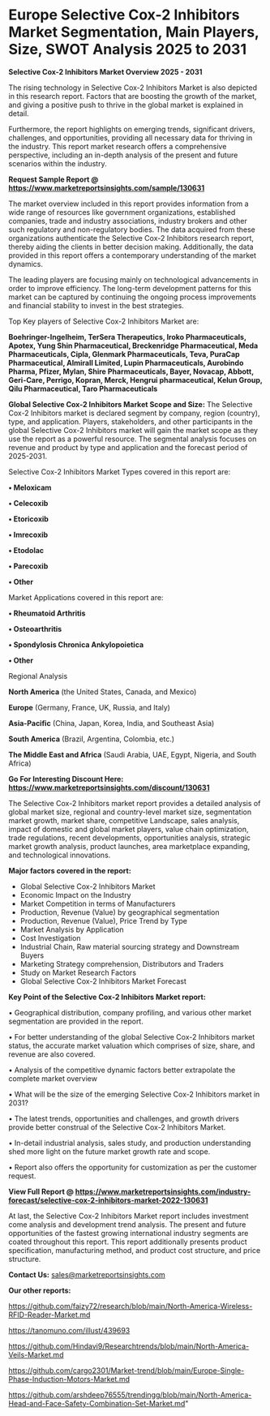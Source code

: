 # Europe Selective Cox-2 Inhibitors Market Segmentation, Main Players, Size, SWOT Analysis 2025 to 2031

<Strong> Selective Cox-2 Inhibitors Market Overview 2025 - 2031</strong>

The rising technology in Selective Cox-2 Inhibitors Market is also depicted in this research report. Factors that are boosting the growth of the market, and giving a positive push to thrive in the global market is explained in detail.

Furthermore, the report highlights on emerging trends, significant drivers, challenges, and opportunities, providing all necessary data for thriving in the industry. This report market research offers a comprehensive perspective, including an in-depth analysis of the present and future scenarios within the industry.

<strong>Request Sample Report @ <a href=https://www.marketreportsinsights.com/sample/130631>https://www.marketreportsinsights.com/sample/130631</a></strong>

The market overview included in this report provides information from a wide range of resources like government organizations, established companies, trade and industry associations, industry brokers and other such regulatory and non-regulatory bodies. The data acquired from these organizations authenticate the Selective Cox-2 Inhibitors research report, thereby aiding the clients in better decision making. Additionally, the data provided in this report offers a contemporary understanding of the market dynamics.

The leading players are focusing mainly on technological advancements in order to improve efficiency. The long-term development patterns for this market can be captured by continuing the ongoing process improvements and financial stability to invest in the best strategies.

Top Key players of Selective Cox-2 Inhibitors Market are:

<strong>Boehringer-Ingelheim, TerSera Therapeutics, Iroko Pharmaceuticals, Apotex, Yung Shin Pharmaceutical, Breckenridge Pharmaceutical, Meda Pharmaceuticals, Cipla, Glenmark Pharmaceuticals, Teva, PuraCap Pharmaceutical, Almirall Limited, Lupin Pharmaceuticals, Aurobindo Pharma, Pfizer, Mylan, Shire Pharmaceuticals, Bayer, Novacap, Abbott, Geri-Care, Perrigo, Kopran, Merck, Hengrui pharmaceutical, Kelun Group, Qilu Pharmaceutical, Taro Pharmaceuticals</strong>

<strong><b>Global Selective Cox-2 Inhibitors Market Scope and Size:</b></strong>
The Selective Cox-2 Inhibitors market is declared segment by company, region (country), type, and application. Players, stakeholders, and other participants in the global Selective Cox-2 Inhibitors market will gain the market scope as they use the report as a powerful resource. The segmental analysis focuses on revenue and product by type and application and the forecast period of 2025-2031.

Selective Cox-2 Inhibitors Market Types covered in this report are:

<strong>• Meloxicam

• Celecoxib

• Etoricoxib

• Imrecoxib

• Etodolac

• Parecoxib

• Other</strong>

Market Applications covered in this report are:

<strong>• Rheumatoid Arthritis

• Osteoarthritis

• Spondylosis Chronica Ankylopoietica

• Other</strong> 

Regional Analysis

<strong>North America</strong> (the United States, Canada, and Mexico)

<strong>Europe</strong> (Germany, France, UK, Russia, and Italy)

<strong>Asia-Pacific</strong> (China, Japan, Korea, India, and Southeast Asia)

<strong>South America</strong> (Brazil, Argentina, Colombia, etc.)

<strong>The Middle East and Africa</strong> (Saudi Arabia, UAE, Egypt, Nigeria, and South Africa)

<strong>Go For Interesting Discount Here: <a href=https://www.marketreportsinsights.com/discount/130631>https://www.marketreportsinsights.com/discount/130631</a></strong>

The Selective Cox-2 Inhibitors market report provides a detailed analysis of global market size, regional and country-level market size, segmentation market growth, market share, competitive Landscape, sales analysis, impact of domestic and global market players, value chain optimization, trade regulations, recent developments, opportunities analysis, strategic market growth analysis, product launches, area marketplace expanding, and technological innovations.

<strong><b>Major factors covered in the report:</b></strong>
<ul>
  <li>Global Selective Cox-2 Inhibitors Market </li>
  <li>Economic Impact on the Industry</li>
  <li>Market Competition in terms of Manufacturers</li>
  <li>Production, Revenue (Value) by geographical segmentation</li>
  <li>Production, Revenue (Value), Price Trend by Type</li>
  <li>Market Analysis by Application</li>
  <li>Cost Investigation</li>
  <li>Industrial Chain, Raw material sourcing strategy and Downstream Buyers</li>
  <li>Marketing Strategy comprehension, Distributors and Traders</li>
  <li>Study on Market Research Factors</li>
  <li>Global Selective Cox-2 Inhibitors Market Forecast</li>
</ul>

<strong><b>Key Point of the Selective Cox-2 Inhibitors Market report:</b></strong>

• Geographical distribution, company profiling, and various other market segmentation are provided in the report.

• For better understanding of the global Selective Cox-2 Inhibitors market status, the accurate market valuation which comprises of size, share, and revenue are also covered.

• Analysis of the competitive dynamic factors better extrapolate the complete market overview

• What will be the size of the emerging Selective Cox-2 Inhibitors market in 2031?

• The latest trends, opportunities and challenges, and growth drivers provide better construal of the Selective Cox-2 Inhibitors Market.

• In-detail industrial analysis, sales study, and production understanding shed more light on the future market growth rate and scope.

• Report also offers the opportunity for customization as per the customer request.

<strong><b>View Full Report @ <a href=https://www.marketreportsinsights.com/industry-forecast/selective-cox-2-inhibitors-market-2022-130631>https://www.marketreportsinsights.com/industry-forecast/selective-cox-2-inhibitors-market-2022-130631</a></b></strong>


At last, the Selective Cox-2 Inhibitors Market report includes investment come analysis and development trend analysis. The present and future opportunities of the fastest growing international industry segments are coated throughout this report. This report additionally presents product specification, manufacturing method, and product cost structure, and price structure.

<strong>Contact Us:</strong>
sales@marketreportsinsights.com

<strong>Our other reports:</strong>

<a href=https://github.com/faizy72/research/blob/main/North-America-Wireless-RFID-Reader-Market.md>https://github.com/faizy72/research/blob/main/North-America-Wireless-RFID-Reader-Market.md</a>

<a href=https://tanomuno.com/illust/439693>https://tanomuno.com/illust/439693</a>

<a href=https://github.com/Hindavi9/Researchtrends/blob/main/North-America-Veils-Market.md>https://github.com/Hindavi9/Researchtrends/blob/main/North-America-Veils-Market.md</a>

<a href=https://github.com/cargo2301/Market-trend/blob/main/Europe-Single-Phase-Induction-Motors-Market.md>https://github.com/cargo2301/Market-trend/blob/main/Europe-Single-Phase-Induction-Motors-Market.md</a>

<a href=https://github.com/arshdeep76555/trendingg/blob/main/North-America-Head-and-Face-Safety-Combination-Set-Market.md>https://github.com/arshdeep76555/trendingg/blob/main/North-America-Head-and-Face-Safety-Combination-Set-Market.md</a>"
